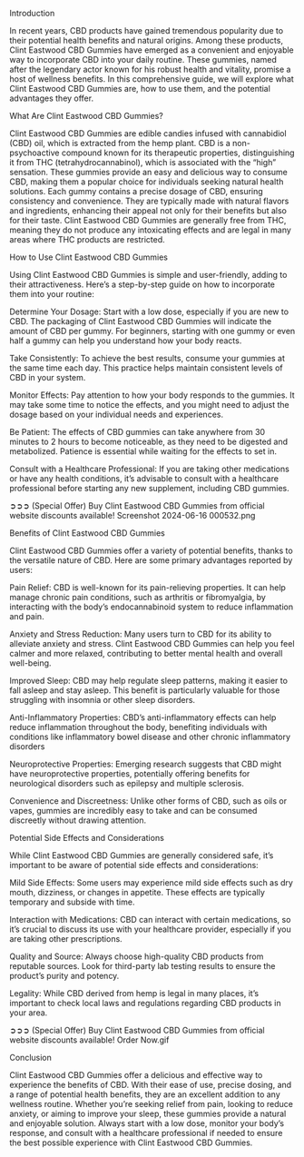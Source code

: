 Introduction

In recent years, CBD products have gained tremendous popularity due to their potential health benefits and natural origins. Among these products, Clint Eastwood CBD Gummies have emerged as a convenient and enjoyable way to incorporate CBD into your daily routine. These gummies, named after the legendary actor known for his robust health and vitality, promise a host of wellness benefits. In this comprehensive guide, we will explore what Clint Eastwood CBD Gummies are, how to use them, and the potential advantages they offer. 

 

What Are Clint Eastwood CBD Gummies?

Clint Eastwood CBD Gummies are edible candies infused with cannabidiol (CBD) oil, which is extracted from the hemp plant. CBD is a non-psychoactive compound known for its therapeutic properties, distinguishing it from THC (tetrahydrocannabinol), which is associated with the “high” sensation. These gummies provide an easy and delicious way to consume CBD, making them a popular choice for individuals seeking natural health solutions. Each gummy contains a precise dosage of CBD, ensuring consistency and convenience. They are typically made with natural flavors and ingredients, enhancing their appeal not only for their benefits but also for their taste. Clint Eastwood CBD Gummies are generally free from THC, meaning they do not produce any intoxicating effects and are legal in many areas where THC products are restricted. 

 

How to Use Clint Eastwood CBD Gummies

Using Clint Eastwood CBD Gummies is simple and user-friendly, adding to their attractiveness. Here’s a step-by-step guide on how to incorporate them into your routine:

Determine Your Dosage: Start with a low dose, especially if you are new to CBD. The packaging of Clint Eastwood CBD Gummies will indicate the amount of CBD per gummy. For beginners, starting with one gummy or even half a gummy can help you understand how your body reacts.

Take Consistently: To achieve the best results, consume your gummies at the same time each day. This practice helps maintain consistent levels of CBD in your system.

Monitor Effects: Pay attention to how your body responds to the gummies. It may take some time to notice the effects, and you might need to adjust the dosage based on your individual needs and experiences.

Be Patient: The effects of CBD gummies can take anywhere from 30 minutes to 2 hours to become noticeable, as they need to be digested and metabolized. Patience is essential while waiting for the effects to set in.

Consult with a Healthcare Professional: If you are taking other medications or have any health conditions, it’s advisable to consult with a healthcare professional before starting any new supplement, including CBD gummies.

 

➲➲➲ (Special Offer) Buy Clint Eastwood CBD Gummies from official website discounts available!
Screenshot 2024-06-16 000532.png

 

Benefits of Clint Eastwood CBD Gummies 

Clint Eastwood CBD Gummies offer a variety of potential benefits, thanks to the versatile nature of CBD. Here are some primary advantages reported by users:

Pain Relief: CBD is well-known for its pain-relieving properties. It can help manage chronic pain conditions, such as arthritis or fibromyalgia, by interacting with the body’s endocannabinoid system to reduce inflammation and pain.

Anxiety and Stress Reduction: Many users turn to CBD for its ability to alleviate anxiety and stress. Clint Eastwood CBD Gummies can help you feel calmer and more relaxed, contributing to better mental health and overall well-being.

Improved Sleep: CBD may help regulate sleep patterns, making it easier to fall asleep and stay asleep. This benefit is particularly valuable for those struggling with insomnia or other sleep disorders.

Anti-Inflammatory Properties: CBD’s anti-inflammatory effects can help reduce inflammation throughout the body, benefiting individuals with conditions like inflammatory bowel disease and other chronic inflammatory disorders

Neuroprotective Properties: Emerging research suggests that CBD might have neuroprotective properties, potentially offering benefits for neurological disorders such as epilepsy and multiple sclerosis.

Convenience and Discreetness: Unlike other forms of CBD, such as oils or vapes, gummies are incredibly easy to take and can be consumed discreetly without drawing attention. 

 

Potential Side Effects and Considerations

While Clint Eastwood CBD Gummies are generally considered safe, it’s important to be aware of potential side effects and considerations:

Mild Side Effects: Some users may experience mild side effects such as dry mouth, dizziness, or changes in appetite. These effects are typically temporary and subside with time.

Interaction with Medications: CBD can interact with certain medications, so it’s crucial to discuss its use with your healthcare provider, especially if you are taking other prescriptions.

Quality and Source: Always choose high-quality CBD products from reputable sources. Look for third-party lab testing results to ensure the product’s purity and potency.

Legality: While CBD derived from hemp is legal in many places, it’s important to check local laws and regulations regarding CBD products in your area.

 

➲➲➲ (Special Offer) Buy Clint Eastwood CBD Gummies from official website discounts available!
Order Now.gif

 

Conclusion

Clint Eastwood CBD Gummies offer a delicious and effective way to experience the benefits of CBD. With their ease of use, precise dosing, and a range of potential health benefits, they are an excellent addition to any wellness routine. Whether you’re seeking relief from pain, looking to reduce anxiety, or aiming to improve your sleep, these gummies provide a natural and enjoyable solution. Always start with a low dose, monitor your body’s response, and consult with a healthcare professional if needed to ensure the best possible experience with Clint Eastwood CBD Gummies.
